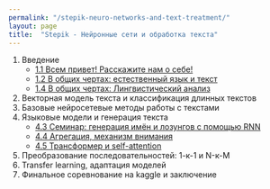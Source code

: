```yaml
---
permalink: "/stepik-neuro-networks-and-text-treatment/"
layout: page
title:  "Stepik - Нейронные сети и обработка текста"
---
```


1. Введение 
   * [1.1 Всем привет! Расскажите нам о себе!](/neuro-networks-and-text-treatment/module_4_3-workshop-generating-names-and-slogans-using-RNN/step_2)
   * [1.2 В общих чертах: естественный язык и текст](/)
   * [1.4 В общих чертах: Лингвистический анализ](https://colab.research.google.com/drive/1jEAxhmzkxrGE9K4TSgL7-0D9JYP5pVeJ?usp=sharing) 
2. Векторная модель текста и классификация длинных текстов
3. Базовые нейросетевые методы работы с текстами
4. Языковые модели и генерация текста
   * [4.3 Семинар: генерация имён и лозунгов с помощью RNN](/neuro-networks-and-text-treatment/module_4_3-workshop-generating-names-and-slogans-using-RNN/step_2)
   * [4.4 Агрегация, механизм внимания](/)
   * [4.5 Трансформер и self-attention ](https://colab.research.google.com/drive/1jEAxhmzkxrGE9K4TSgL7-0D9JYP5pVeJ?usp=sharing)
5. Преобразование последовательностей: 1-к-1 и N-к-M
6. Transfer learning, адаптация моделей
7. Финальное соревнование на kaggle и заключение
   
   
   